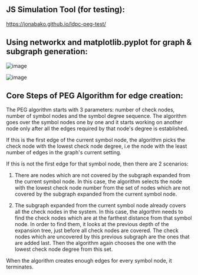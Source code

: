 ## JS Simulation Tool (for testing): 
https://jonabako.github.io/ldpc-peg-test/

## Using networkx and matplotlib.pyplot for graph & subgraph generation:

![image](https://github.com/jonabako/ldpc-peg-test/assets/87908322/1920750b-83ed-4256-82aa-0cb679738d71)

![image](https://github.com/jonabako/ldpc-peg-test/assets/87908322/dc9f01d9-d28c-4b67-859c-272cf45473ae)

## Core Steps of PEG Algorithm for edge creation:

The PEG algorithm starts with 3 parameters: number of check nodes, number of symbol nodes and the symbol degree sequence. The algorithm goes over the symbol nodes one by one and it starts working on another node only after all the edges required by that node's degree is established. 

If this is the first edge of the current symbol node, the algorithm picks the check node with the lowest check node degree, i.e the node with the least number of edges in the graph's current setting. 

If this is not the first edge for that symbol node, then there are 2 scenarios:

1. There are nodes which are not covered by the subgraph expanded from the current symbol node. In this case, the algorithm selects the node with the lowest check node number from the set of nodes which are not covered by the subgraph expanded from the current symbol node.

2. The subgraph expanded from the current symbol node already covers all the check nodes in the system. In this case, the algorthm needs to find the check nodes which are at the farthest distance from that symbol node. In order to find them, it looks at the previous depth of the expansion tree, just before all check nodes are covered. The check nodes which are uncovered by this previous subgraph are the ones that are added last. Then the algorithm again chooses the one with the lowest check node degree from this set.

When the algorithm creates enough edges for every symbol node, it terminates.
